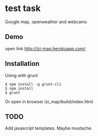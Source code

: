 # test task

Google map, openweather and webcams

## Demo

open link http://izi-map.herokuapp.com/

## Installation

Using with grunt

    $ npm install -g grunt-cli
    $ npm install
    $ grunt

Or open in browser izi_map/build/index.html

## TODO

Add javascript templates. Maybe mustache.

